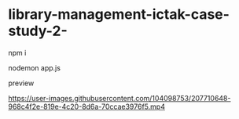 # library-management-ictak-case-study-2-
npm i


nodemon app.js

preview


https://user-images.githubusercontent.com/104098753/207710648-968c4f2e-819e-4c20-8d6a-70ccae3976f5.mp4

